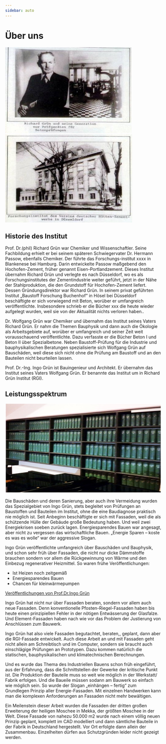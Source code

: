 ```yaml
---
sidebar: auto
---
```

# Über uns
![about1](/about1.jpg)
![about1](/about2.jpg)

## Historie des Institut
Prof. Dr.(phil) Richard Grün war Chemiker und Wissenschaftler.  Seine Fachbildung erhielt er bei seinem späteren Schwiegervater Dr. Hermann Passow, ebenfalls Chemiker. Der führte das Forschungs-institut xxxx in Blankenese bei Hamburg. Darin entwickelte Passow maßgebend den Hochofen-Zement, früher genannt Eisen-Portlandzement. Dieses Institut übernahm Richard Grün und verlegte es nach Düsseldorf, wo es als Forschungsinstitutes der Zementindustrie weiter geführt, jetzt in der Nähe der Stahlproduktion, die den Grundstoff für Hochofen-Zement liefert. Dessen Gründungsdirektor war Richard Grün. In seinem privat geführten Institut „Baustoff Forschung Buchenhof“ in Hösel bei Düsseldorf beschäftigte er sich vorwiegend mit Beton, worüber er umfangreich veröffentlichte. Insbesondere schrieb er die Bücher xxx die heute wieder aufgelegt wurden, weil sie von der Aktualität nichts verloren haben..   

Dr. Wolfgang Grün war Chemiker und übernahm das Institut seines Vaters Richard Grün.  Er nahm die Themen Bauphysik und dann auch die Ökologie als Arbeitsgebiete auf, worüber er umfangreich und seiner Zeit weit vorausschauend veröffentlichte. Dazu verfasste er die Bücher Beton I und Beton II über Spezialbetone. Neben Baustoff-Prüfung für die Industrie und bauphysikalischen Beratungen spezialisierte sich Wolfgang Grün auf Bauschäden, weil diese sich nicht ohne die Prüfung am Baustoff und an den Bauteilen nicht beurteilen lassen.  

Prof. Dr.-Ing. Ingo Grün ist Bauingenieur und Architekt. Er übernahm das Institut seines Vaters Wolfgang Grün. Er benannte das Institut um in Richard Grün Institut (RGI).    

## Leistungsspektrum

![about3](/about3.jpg)

Die Bauschäden und deren Sanierung, aber auch ihre Vermeidung wurden das Spezialgebiet von Ingo Grün, stets begleitet von Prüfungen an Baustoffen und Bauteilen im Institut, ohne die eine Baudiagnose praktisch nie möglich ist. Seit Anbeginn beschäftigte er sich mit Fassaden, weil die als schützende Hülle der Gebäude große Bedeutung haben. Und weil zwei Energiekrisen soeben zurück lagen. Energiesparendes Bauen war angesagt, aber nicht zu vergessen das wirtschaftliche Bauen. „Energie Sparen – koste es was es wolle“ war der aggressive Slogan.   

Ingo Grün veröffentlichte umfangreich über Bauschäden und Bauphysik, und schon sehr früh über Fassaden, die nicht nur dicke Dämmstoffe brauchen sondern vor allem die Rückgewinnung von Wärme und den Einbezug regenerativer Heizmittel. So waren frühe Veröffentlichungen:  

- Ist Heizen noch zeitgemäß
- Energiesparendes Bauen
- Chancen für kleinwärmepumpen

 [Veröffentlichungen von Prof.Dr.Ingo Grün](http://www.ingo-gruen.de " Prof.Dr.Ingo Grün")

Ingo Grün hat nicht nur über Fassaden beraten, sondern vor allem auch neue Fassaden. Denn konventionelle Pfosten-Riegel-Fassaden haben bis heute einen prinzipiellen Fehler in der nötigen Entwässerung der Glasfalze. Und Element-Fassaden haben nach wie vor das Problem der Justierung von Anschlüssen zum Bauwerk.  

Ingo Grün hat also viele Fassaden begutachtet, beraten,, geplant, dann aber die RGI-Fassade entwickelt.
Auch diese Arbeit an und mit Fassaden geht nicht allein am Schreibtisch und im Computer, sondern sie braucht auch einschlägige Prüfungen an Prototypen. Dazu kommen natürlich die statischen, bauphysikalischen und klimatechnischen Berechnungen.   

Und es wurde das Thema des Industriellen Bauens schon früh eingeführt, aus der Erfahrung, dass die Schnittstellen der Gewerke der kritische Punkt ist. Die Produktion der Bauteile muss so weit wie möglich in der Werkstatt/ Fabrik erfolgen. Und die Baueile müssen sodann am Bauwerk so einfach wie möglich sein. So wurde der Slogan „einhängen – fertig“ zum Grundlegen Prinzip aller Energie-Fassaden. Mit einzelnen Handwerken kann man die komplexen Anforderungen an Fassaden nicht mehr bewältigen.  

Ein Meilenstein dieser Arbeit wurden die Fassaden der dritten großen Erweiterung der heiligen Moschee in Mekka, der größten Moschee in der Welt. Diese Fassade von nahezu 50.000 m2 wurde nach einem völlig neuen Prinzip geplant, komplett im CAD modelliert und dann sämtliche Bauteile in der Fabrik in Deutschland hergestellt. Vor Ort erfolgte dann allein der Zusammenbau. Einzelheiten dürfen aus Schutzgründen leider nicht gezeigt werden.  
